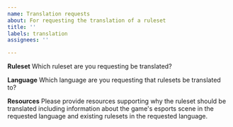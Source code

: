```yaml
---
name: Translation requests
about: For requesting the translation of a ruleset
title: ''
labels: translation
assignees: ''

---
```


**Ruleset**
Which ruleset are you requesting be translated?

**Language**
Which language are you requesting that rulesets be translated to?

**Resources**
Please provide resources supporting why the ruleset should be translated including information about the game's esports scene in the requested language and existing rulesets in the requested language.
